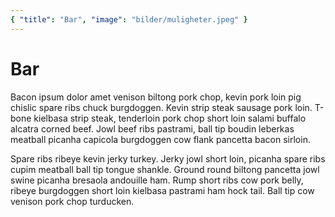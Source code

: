```yaml
---
{ "title": "Bar", "image": "bilder/muligheter.jpeg" }
---
```


# Bar

Bacon ipsum dolor amet venison biltong pork chop, kevin pork loin pig chislic spare ribs chuck burgdoggen. Kevin strip steak sausage pork loin. T-bone kielbasa strip steak, tenderloin pork chop short loin salami buffalo alcatra corned beef. Jowl beef ribs pastrami, ball tip boudin leberkas meatball picanha capicola burgdoggen cow flank pancetta bacon sirloin.

Spare ribs ribeye kevin jerky turkey. Jerky jowl short loin, picanha spare ribs cupim meatball ball tip tongue shankle. Ground round biltong pancetta jowl swine picanha bresaola andouille ham. Rump short ribs cow pork belly, ribeye burgdoggen short loin kielbasa pastrami ham hock tail. Ball tip cow venison pork chop turducken.
